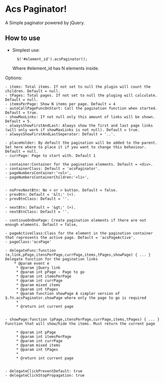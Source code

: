 

Acs Paginator!
==============

A Simple paginator powered by jQuery.

How to use
----------


- Simplest use:
    

		$('#element_id').acsPaginator();
	
	Where #element_id has N elements inside.
		

Options:

	- items: Total items. If not set to null the plugin will count the children. Default = null.
	- tPages: Total pages. If not set to null the pluging will calculate. Default = null.
	- itemsPerPage: Show N items per page. Default = 4
	- autoCallPageFuncOnStart: Call the pagination function when started. Default = true.		
	- showMaxLinks: If not null only this amount of links will be shown. Default = 5.
	- alwaysShowFirstAndLast: Always show the first and last page links (will only work if showMaxLinks is not null). Default = true.
	- alwaysShowFirstAndLastSeperator: Default = '..'.
		 		
	- placeHolder: By default the pagination will be added to the parent. Set here where to place it if you want to change this behaviour. Default = null.
	- currPage: Page to start with. Default 1
				
	- container:Container for the pagination elements. Default = <div>.
	- containerClass: Default = 'acsPaginator'.	
	- pageNumbersContainer:'<ul>',
	- pageNumbersContainerChildren:'<li>',
	
	
	- noPrevNextBtn: No < or > button. Default = false.
	- prevBtn: Default = '&lt;' (<).
	- prevBtnClass: Default = ''.
		
	- nextBtn: Default = '&gt;' (>).
	- nextBtnClass: Default = ''.
		
	- continueOnOnePage: Create pagination elements if there are not enough elements. Default = false,
		
	- pageActiveClass:Class for the element in the pagination container that represents the active page. Default = 'acsPageActive'.
	- pageClass:'acsPage' 
		
	- delegateFunc:function (e,link,pPage,itensPerPage,currPage,items,tPages,showPage) { ... } Delegate function for the pagination links
		* @param event e
		 * @param jQuery link
		 * @param int pPage - Page to go
		 * @param int itemsPerPage
		 * @param int currPage
		 * @param mixed items
		 * @param int tPages
		 * @param function showPage A simpler version of $.fn.acsPaginator.showPage where only the page to go is required
		 * 
		 * @return int current page 
		

	- showPage:function (pPage,itensPerPage,currPage,items,tPages) { ... } Function that will show/hide the items. Must return the current page 

		 * @param int pPage
		 * @param int itemsPerPage
		 * @param int currPage
		 * @param mixed items
		 * @param int tPages
		 * 
		 * @return int current page 

		
	- delegateClickPreventDefault: true
	- delegateClickStopPropagation: true			
	